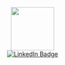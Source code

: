 <div id="header" align="center">
  <img src="https://media.giphy.com/media/M9gbBd9nbDrOTu1Mqx/giphy.gif" width="100"/>
</div>

<div id="badges" align="center">
    <a href="https://www.linkedin.com/in/asa-adomatis-307074221/">
          <img src="https://img.shields.io/badge/LinkedIn-blue?style=for-the-badge&logo=linkedin&logoColor=green" alt="LinkedIn Badge"/>
    </a>
</div>

<img src="https://komarev.com/ghpvc/?username=AsaAdomatis&style=flat-square&color=green" alt=""/>
